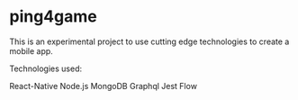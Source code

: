 # ping4game

This is an experimental project to use cutting edge technologies to create a mobile app.

Technologies used:

React-Native
Node.js
MongoDB
Graphql
Jest
Flow
